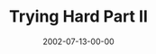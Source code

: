---
layout: message
category: message
series: "The Big Picture"
title: "Trying Hard Part II"
date: 2002-07-13-00-00
message_id: 273
---